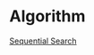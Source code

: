# Algorithm

[Sequential Search](https://github.com/OrangeColor00/Algorithm/blob/main/Algorithm/Algorithm/Library/Search/Sequential%20Search/Sequential%20Search.h)
